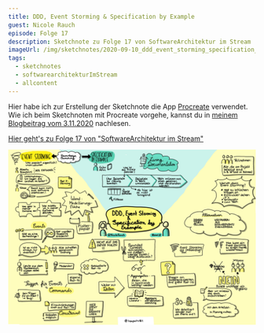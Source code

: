 ```yaml
---
title: DDD, Event Storming & Specification by Example
guest: Nicole Rauch
episode: Folge 17
description: Sketchnote zu Folge 17 von SoftwareArchitektur im Stream
imageUrl: /img/sketchnotes/2020-09-10_ddd_event_storming_specification_by_example.PNG
tags:
  - sketchnotes
  - softwarearchitekturImStream
  - allcontent
---
```


Hier habe ich zur Erstellung der Sketchnote die App [Procreate](https://procreate.art/) verwendet.
Wie ich beim Sketchnoten mit Procreate vorgehe, kannst du in [meinem Blogbeitrag vom 3.11.2020](/blog/2020-11-03_sketchnotes_mit_procreate/) nachlesen.

[Hier geht's zu Folge 17 von "SoftwareArchitektur im Stream"](https://software-architektur.tv/2020/09/10/folge017.html)

![Sketchnote zu Folge 17](/img/sketchnotes/2020-09-10_ddd_event_storming_specification_by_example.PNG)

